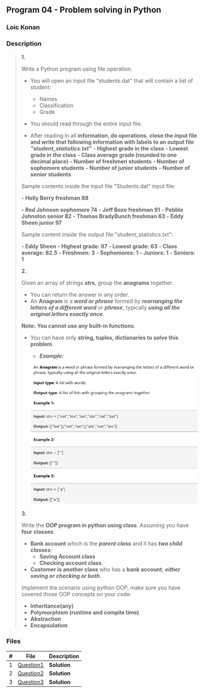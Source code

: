 ## Program 04 - Problem solving in Python

### Loic Konan

### Description

> **1.**
>
> Write a Python program using file operation.
>
> - You will open an input file "students.dat" that will contain a list of student:
>   - Names
>   - Classification
>   - Grade
>
> - You should read through the entire input file.
> - After reading in all **information, do operations**, **close the input file and write that following information with labels to an output file _"student_statistics.txt"_**
>   **- Highest grade in the class**
>   **- Lowest grade in the class**
>   **- Class average grade (rounded to one decimal place)**
>   **- Number of freshmen students**
>   **- Number of sophomore students**
>   **- Number of junior students**
>   **- Number of senior students**
>
> Sample contents inside the input file "Students.dat" input file:
>
>**- Holly Berry freshman 88**
>
> **- Red Johnson sophomore 74**
> **- Jeff Bozo freshman 91**
> **- Pebble Johnston senior 82**
> **- Thomas BradyBunch freshman 63**
> **- Eddy Sheen junior 97**
>
> Sample content inside the output file "student_statistics.txt":
>
>**- Eddy Sheen**
> **- Highest grade: 97**
> **- Lowest grade: 63**
> **- Class average: 82.5**
> **- Freshmen: 3**
> **- Sophomores: 1**
> **- Juniors: 1**
> **- Seniors: 1**
>
>
> **2.**
>
> Given an array of strings **strs**, group the **anagrams** together.
>
> - You can return the answer in any order.
> - An **Anagram** is a **_word or phrase_** formed by **_rearranging the letters of a different word_** or
> **_phrase_**, typically **_using all the original letters exactly once_**.
>
> **Note:** **You cannot use any built-in functions**.
>
> - You can have only **string, tuples, dictionaries to solve this problem**.
>   - **_Example:_**
>
>   <img src = "pic.png">
>
>
> **3.**
>
> Write the **OOP program in python using class**. Assuming you have **four classes**:
>
> - **Bank account** which is the **_parent class_** and it has _**two child classes**_:
>   - **Saving Account class**
>   - **Checking account class**.
> - **Customer is another class** who has a **bank account**; **_either saving or checking or both_**.
>
> Implement the scenario using python OOP, make sure you have covered those OOP concepts on your code:
>
> - **Inheritance(any)**
> - **Polymorphism (runtime and compile time)**
> - **Abstraction**
> - **Encapsulation**
>
>
### Files

|   #   | File                     | Description  |
| :---: | ------------------------ | ------------ |
|   1   | [Question1](./Question1) | **Solution** |
|   2   | [Question2](./Question2) | **Solution** |
|   3   | [Question3](./Question3) | **Solution** |
